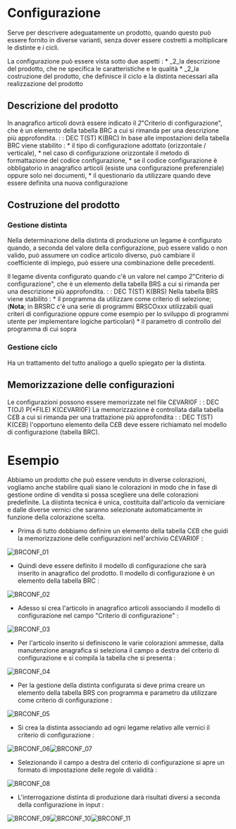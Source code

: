 # Configurazione
Serve per descrivere adeguatamente un prodotto, quando questo può essere fornito in diverse varianti, senza dover essere costretti a moltiplicare le distinte e i cicli.

La configurazione può essere vista sotto due aspetti : 
 \* _2_la descrizione del prodotto, che ne specifica le caratteristiche e le qualità
 \* _2_la costruzione del prodotto, che definisce il ciclo e la distinta necessari alla realizzazione del prodotto

## Descrizione del prodotto
In anagrafico articoli dovrà essere indicato il _2_"Criterio di configurazione", che è un elemento della tabella BRC a cui si rimanda per una descrizione più approfondita.
 :  : DEC T(ST) K(BRC)
In base alle impostazioni della tabella BRC viene stabilito : 
 \* il tipo di configurazione adottato (orizzontale / verticale),
 \* nel caso di configurazione orizzontale il metodo di formattazione del codice configurazione,
 \* se il codice configurazione è obbligatorio in anagrafico articoli (esiste una configurazione preferenziale) oppure solo nei documenti,
 \* il questionario da utilizzare quando deve essere definita una nuova configurazione

## Costruzione del prodotto
### Gestione distinta
Nella determinazione della distinta di produzione un legame è configurato quando, a seconda del valore della configurazione, può essere valido o non valido, può assumere un codice articolo diverso, può cambiare il coefficiente di impiego, può essere una combinazione delle precedenti.

Il legame diventa configurato quando c'è un valore nel campo _2_"Criterio di configurazione", che è un elemento della tabella BRS a cui si rimanda per una descrizione più approfondita.
 :  : DEC T(ST) K(BRS)
Nella tabella BRS viene stabilito : 
 \* il programma da utilizzare come criterio di selezione; (**Nota**; in BRSRC c'è una serie di programmi BRSCOxxx utilizzabili quali criteri di configurazione oppure come esempio per lo sviluppo di programmi utente per implementare logiche particolari)
 \* il parametro di controllo del programma di cui sopra

### Gestione ciclo
Ha un trattamento del tutto analiogo a quello spiegato per la distinta.

## Memorizzazione delle configurazioni
Le configurazioni possono essere memorizzate nel file C£VARI0F
 :  : DEC T(OJ) P(\*FILE) K(C£VARI0F)
La memorizzazione è controllata dalla tabella C£B a cui si rimanda per una trattazione più approfondita
 :  : DEC T(ST) K(C£B)
l'opportuno elemento della C£B deve essere richiamato nel modello di configurazione (tabella BRC).

# Esempio
Abbiamo un prodotto che può essere venduto in diverse colorazioni, vogliamo anche stabilire quali siano le colorazioni in modo che in fase di gestione ordine di vendita si possa scegliere una delle colorazioni predefinite.
La diistinta tecnica è unica, costituita dall'articolo da verniciare e dalle diverse vernici che saranno selezionate automaticamente in funzione della colorazione scelta.

- Prima di tutto dobbiamo definire un elemento della tabella C£B che guidi la memorizzazione delle configurazioni nell'archivio C£VARI0F : 

![BRCONF_01](http://localhost:3000/immagini/BRCONF_001/BRCONF_01.png)
- Quindi deve essere definito il modello di configurazione che sarà inserito in anagrafico del  prodotto. Il modello di configurazione è un elemento della tabella BRC : 

![BRCONF_02](http://localhost:3000/immagini/BRCONF_001/BRCONF_02.png)
- Adesso si crea l'articolo in anagrafico articoli associando il modello di configurazione nel campo "Criterio di configurazione" : 

![BRCONF_03](http://localhost:3000/immagini/BRCONF_001/BRCONF_03.png)
- Per l'articolo inserito si definiscono le varie colorazioni ammesse, dalla manutenzione anagrafica si seleziona il campo a destra del criterio di configurazione e si compila la tabella che si presenta : 

![BRCONF_04](http://localhost:3000/immagini/BRCONF_001/BRCONF_04.png)
- Per la gestione della distinta configurata si deve prima creare un elemento della tabella BRS con programma  e parametro da utilizzare come criterio di configurazione : 

![BRCONF_05](http://localhost:3000/immagini/BRCONF_001/BRCONF_05.png)
- Si crea la distinta associando ad ogni legame relativo alle vernici il criterio di configurazione : 

![BRCONF_06](http://localhost:3000/immagini/BRCONF_001/BRCONF_06.png)![BRCONF_07](http://localhost:3000/immagini/BRCONF_001/BRCONF_07.png)
- Selezionando il campo a destra del criterio di configurazione si apre un formato di impostazione delle regole di validità : 

![BRCONF_08](http://localhost:3000/immagini/BRCONF_001/BRCONF_08.png)
- L'interrogazione distinta di produzione darà risultati diversi a seconda della configurazione in input : 

![BRCONF_09](http://localhost:3000/immagini/BRCONF_001/BRCONF_09.png)![BRCONF_10](http://localhost:3000/immagini/BRCONF_001/BRCONF_10.png)![BRCONF_11](http://localhost:3000/immagini/BRCONF_001/BRCONF_11.png)